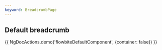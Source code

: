 ```yaml
---
keyword: BreadcrumbPage
---
```


## Default breadcrumb

{{ NgDocActions.demo('flowbiteDefaultComponent', {container: false}) }}

```html file="./_default.component.ts"#L11-L20 group="default" name="html"

```

```typescript file="./_default.component.ts"#L1-L2 group="default" name="typescript"

```
